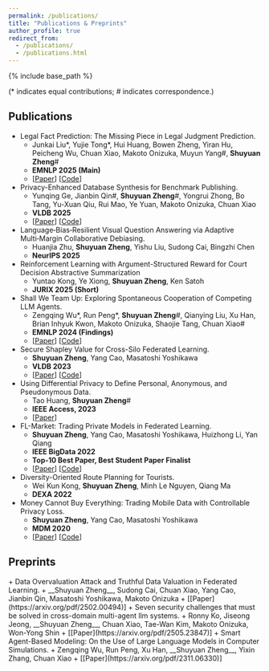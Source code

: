 ```yaml
---
permalink: /publications/
title: "Publications & Preprints"
author_profile: true
redirect_from: 
  - /publications/
  - /publications.html
---
```


{% include base_path %}

(* indicates equal contributions; # indicates correspondence.)

<h2>Publications</h2>

+ Legal Fact Prediction: The Missing Piece in Legal Judgment Prediction.
  + Junkai Liu\*, Yujie Tong\*, Hui Huang, Bowen Zheng, Yiran Hu, Peicheng Wu, Chuan Xiao, Makoto Onizuka, Muyun Yang#, __Shuyuan Zheng__#
  + **EMNLP 2025 (Main)**
  + [[Paper](https://arxiv.org/pdf/2409.07055)] [[Code](https://github.com/HPRCEST/LFPBench)]
+ Privacy-Enhanced Database Synthesis for Benchmark Publishing.
   + Yunqing Ge, Jianbin Qin#, __Shuyuan Zheng__#, Yongrui Zhong, Bo Tang, Yu-Xuan Qiu, Rui Mao, Ye Yuan, Makoto Onizuka, Chuan Xiao
   + **VLDB 2025**
   + [[Paper](https://arxiv.org/pdf/2405.01312)] [[Code](https://github.com/teijyogen/PrivBench)]
+ Language‑Bias‑Resilient Visual Question Answering via Adaptive Multi‑Margin Collaborative Debiasing.
  + Huanjia Zhu, __Shuyuan Zheng__, Yishu Liu, Sudong Cai, Bingzhi Chen
  + **NeurIPS 2025**
+ Reinforcement Learning with Argument-Structured Reward for Court Decision Abstractive Summarization
  + Yuntao Kong, Ye Xiong, __Shuyuan Zheng__, Ken Satoh
  + **JURIX 2025 (Short)**
+ Shall We Team Up: Exploring Spontaneous Cooperation of Competing LLM Agents.
  + Zengqing Wu\*, Run Peng\*, __Shuyuan Zheng__#, Qianying Liu, Xu Han, Brian Inhyuk Kwon, Makoto Onizuka, Shaojie Tang, Chuan Xiao#
  + **EMNLP 2024 (Findings)**
  + [[Paper](https://aclanthology.org/2024.findings-emnlp.297.pdf)] [[Code](https://github.com/wuzengqing001225/SABM_ShallWeTeamUp)]
+ Secure Shapley Value for Cross-Silo Federated Learning.
  + __Shuyuan Zheng__, Yang Cao, Masatoshi Yoshikawa
  + **VLDB 2023**
  + [[Paper](/files/vldb2023_secure_shapley_value_paper.pdf)] [[Code](https://github.com/teijyogen/SecSV)]
+ Using Differential Privacy to Define Personal, Anonymous, and Pseudonymous Data.
  + Tao Huang, __Shuyuan Zheng__#
  + **IEEE Access, 2023**
  + [[Paper](https://arxiv.org/pdf/2209.04856)]
+ FL-Market: Trading Private Models in Federated Learning.
  + __Shuyuan Zheng__, Yang Cao, Masatoshi Yoshikawa, Huizhong Li, Yan Qiang
  + **IEEE BigData 2022**
  + **Top-10 Best Paper, Best Student Paper Finalist**
  + [[Paper](https://arxiv.org/pdf/2106.04384)] [[Code](https://github.com/teijyogen/FL-Market)]
+ Diversity-Oriented Route Planning for Tourists.
  + Wei Kun Kong, __Shuyuan Zheng__, Minh Le Nguyen, Qiang Ma
  + **DEXA 2022**
+ Money Cannot Buy Everything: Trading Mobile Data with Controllable Privacy Loss.
  + __Shuyuan Zheng__, Yang Cao, Masatoshi Yoshikawa
  + **MDM 2020**
  + [[Paper](/files/mdm2020_money_cannot_buy_everything_paper.pdf)] [[Code](https://github.com/teijyogen/DataMarket-PDP-PAF)]


 <h2>Preprints</h2>
 + Data Overvaluation Attack and Truthful Data Valuation in Federated Learning.
   + __Shuyuan Zheng__, Sudong Cai, Chuan Xiao, Yang Cao, Jianbin Qin, Masatoshi Yoshikawa, Makoto Onizuka
   + [[Paper](https://arxiv.org/pdf/2502.00494)]
 + Seven security challenges that must be solved in cross-domain multi-agent llm systems.
   + Ronny Ko, Jiseong Jeong, __Shuyuan Zheng__, Chuan Xiao, Tae-Wan Kim, Makoto Onizuka, Won-Yong Shin
   + [[Paper](https://arxiv.org/pdf/2505.23847)]
 + Smart Agent-Based Modeling: On the Use of Large Language Models in Computer Simulations.
   + Zengqing Wu, Run Peng, Xu Han, __Shuyuan Zheng__, Yixin Zhang, Chuan Xiao
   + [[Paper](https://arxiv.org/pdf/2311.06330)]


